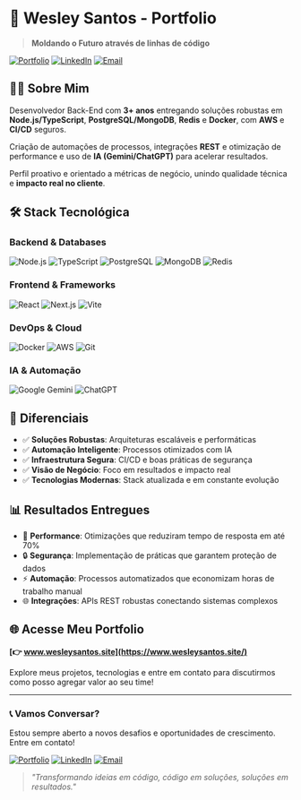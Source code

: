 # 🚀 Wesley Santos - Portfolio

> **Moldando o Futuro através de linhas de código**

[![Portfolio](https://img.shields.io/badge/Portfolio-Live-brightgreen)](https://www.wesleysantos.site/)
[![LinkedIn](https://img.shields.io/badge/LinkedIn-Connect-blue)](https://linkedin.com/in/wesleysantos)
[![Email](https://img.shields.io/badge/Email-Contact-red)](mailto:contato@wesleysantos.site)

## 👨‍💻 Sobre Mim

Desenvolvedor Back-End com **3+ anos** entregando soluções robustas em **Node.js/TypeScript**, **PostgreSQL/MongoDB**, **Redis** e **Docker**, com **AWS** e **CI/CD** seguros.

Criação de automações de processos, integrações **REST** e otimização de performance e uso de **IA (Gemini/ChatGPT)** para acelerar resultados.

Perfil proativo e orientado a métricas de negócio, unindo qualidade técnica e **impacto real no cliente**.

## 🛠️ Stack Tecnológica

### Backend & Databases

![Node.js](https://img.shields.io/badge/Node.js-339933?style=flat&logo=node.js&logoColor=white)
![TypeScript](https://img.shields.io/badge/TypeScript-3178C6?style=flat&logo=typescript&logoColor=white)
![PostgreSQL](https://img.shields.io/badge/PostgreSQL-336791?style=flat&logo=postgresql&logoColor=white)
![MongoDB](https://img.shields.io/badge/MongoDB-47A248?style=flat&logo=mongodb&logoColor=white)
![Redis](https://img.shields.io/badge/Redis-DC382D?style=flat&logo=redis&logoColor=white)

### Frontend & Frameworks

![React](https://img.shields.io/badge/React-61DAFB?style=flat&logo=react&logoColor=black)
![Next.js](https://img.shields.io/badge/Next.js-000000?style=flat&logo=next.js&logoColor=white)
![Vite](https://img.shields.io/badge/Vite-646CFF?style=flat&logo=vite&logoColor=white)

### DevOps & Cloud

![Docker](https://img.shields.io/badge/Docker-2496ED?style=flat&logo=docker&logoColor=white)
![AWS](https://img.shields.io/badge/AWS-232F3E?style=flat&logo=amazon-aws&logoColor=white)
![Git](https://img.shields.io/badge/Git-F05032?style=flat&logo=git&logoColor=white)

### IA & Automação

![Google Gemini](https://img.shields.io/badge/Gemini-4285F4?style=flat&logo=google&logoColor=white)
![ChatGPT](https://img.shields.io/badge/ChatGPT-00A67E?style=flat&logo=openai&logoColor=white)

## 🎯 Diferenciais

- ✅ **Soluções Robustas**: Arquiteturas escaláveis e performáticas
- ✅ **Automação Inteligente**: Processos otimizados com IA
- ✅ **Infraestrutura Segura**: CI/CD e boas práticas de segurança
- ✅ **Visão de Negócio**: Foco em resultados e impacto real
- ✅ **Tecnologias Modernas**: Stack atualizada e em constante evolução

## 📊 Resultados Entregues

- 🚀 **Performance**: Otimizações que reduziram tempo de resposta em até 70%
- 🔒 **Segurança**: Implementação de práticas que garantem proteção de dados
- ⚡ **Automação**: Processos automatizados que economizam horas de trabalho manual
- 🌐 **Integrações**: APIs REST robustas conectando sistemas complexos

## 🌐 Acesse Meu Portfolio

**[👉 www.wesleysantos.site](https://www.wesleysantos.site/)**

Explore meus projetos, tecnologias e entre em contato para discutirmos como posso agregar valor ao seu time!

---

### 📞 Vamos Conversar?

Estou sempre aberto a novos desafios e oportunidades de crescimento. Entre em contato!

[![Portfolio](https://img.shields.io/badge/🌐_Portfolio-Visitar-brightgreen?style=for-the-badge)](https://www.wesleysantos.site/)
[![LinkedIn](https://img.shields.io/badge/💼_LinkedIn-Conectar-blue?style=for-the-badge)](https://linkedin.com/in/wesleysantos)
[![Email](https://img.shields.io/badge/📧_Email-Contato-red?style=for-the-badge)](mailto:contato@wesleysantos.site)

> _"Transformando ideias em código, código em soluções, soluções em resultados."_
